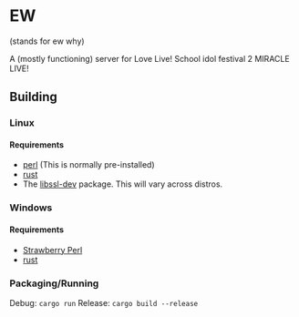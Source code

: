 # EW
(stands for ew why)

A (mostly functioning) server for Love Live! School idol festival 2 MIRACLE LIVE!

## Building

### Linux

#### Requirements
- [perl](https://www.perl.org/get.html) (This is normally pre-installed)
- [rust](https://www.rust-lang.org/tools/install)
- The [libssl-dev](https://packages.debian.org/buster/libssl-dev) package. This will vary across distros.

### Windows

#### Requirements
- [Strawberry Perl](https://strawberryperl.com/)
- [rust](https://www.rust-lang.org/tools/install)

### Packaging/Running

Debug: `cargo run`
Release: `cargo build --release`
